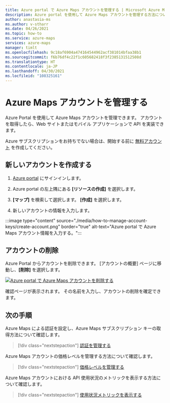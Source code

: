 ```yaml
---
title: Azure portal で Azure Maps アカウントを管理する | Microsoft Azure Maps
description: Azure portal を使用して Azure Maps アカウントを管理する方法について説明します。 新しいアカウントを作成する方法と、既存のアカウントを削除する方法を確認します。
author: anastasia-ms
ms.author: v-stharr
ms.date: 04/26/2021
ms.topic: how-to
ms.service: azure-maps
services: azure-maps
manager: timlt
ms.openlocfilehash: 9c18af6904a474164544962acf381014bfaa38b1
ms.sourcegitcommit: f6b76df4c22f1c605682418f3f2385131512508d
ms.translationtype: HT
ms.contentlocale: ja-JP
ms.lasthandoff: 04/30/2021
ms.locfileid: "108325161"
---
```

# <a name="manage-your-azure-maps-account"></a>Azure Maps アカウントを管理する

Azure Portal を使用して Azure Maps アカウントを管理できます。 アカウントを取得したら、Web サイトまたはモバイル アプリケーションで API を実装できます。

Azure サブスクリプションをお持ちでない場合は、開始する前に [無料アカウント](https://azure.microsoft.com/free/?WT.mc_id=A261C142F) を作成してください。

## <a name="create-a-new-account"></a>新しいアカウントを作成する

1. [Azure portal](https://portal.azure.com) にサインインします。

2. Azure portal の左上隅にある **[リソースの作成]** を選択します。

3. **[マップ]** を検索して選択します。 **[作成]** を選択します。

4. 新しいアカウントの情報を入力します。

:::image type="content" source="./media/how-to-manage-account-keys/create-account.png" border="true" alt-text="Azure portal で Azure Maps アカウント情報を入力する。":::

## <a name="delete-an-account"></a>アカウントの削除

Azure Portal からアカウントを削除できます。 [アカウントの概要] ページに移動し、**[削除]** を選択します。

[![Azure portal で Azure Maps アカウントを削除する](./media/how-to-manage-account-keys/account-delete-portal.png)](./media/how-to-manage-account-keys/account-delete-portal.png#lightbox)

確認ページが表示されます。 その名前を入力し、アカウントの削除を確定できます。

## <a name="next-steps"></a>次の手順

Azure Maps による認証を設定し、Azure Maps サブスクリプション キーの取得方法について確認します。
> [!div class="nextstepaction"]
> [認証を管理する](how-to-manage-authentication.md)

Azure Maps アカウントの価格レベルを管理する方法について確認します。
> [!div class="nextstepaction"] 
> [価格レベルを管理する](how-to-manage-pricing-tier.md)

Azure Maps アカウントにおける API 使用状況のメトリックを表示する方法について確認します。
> [!div class="nextstepaction"] 
> [使用状況メトリックを表示する](how-to-view-api-usage.md)

